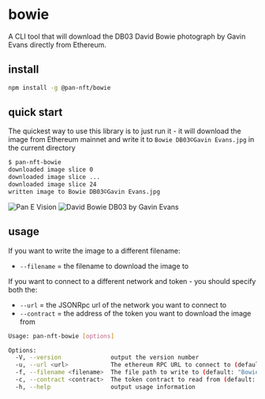# bowie

A CLI tool that will download the DB03 David Bowie photograph by Gavin Evans directly from Ethereum.

## install

```bash
npm install -g @pan-nft/bowie
```

## quick start

The quickest way to use this library is to just run it - it will download the image from Ethereum mainnet and write it to `Bowie DB03©Gavin Evans.jpg` in the current directory

```bash
$ pan-nft-bowie
downloaded image slice 0
downloaded image slice ...
downloaded image slice 24
written image to Bowie DB03©Gavin Evans.jpg
```

![Pan E Vision](https://storage.googleapis.com/pannft-files/website/assets/appimages/pan-e-vision.png)
![David Bowie DB03 by Gavin Evans](https://arweave.net/obCgK0z46Hu7ef960P9diSJweyZBVwYOn6LMl8Dt92o)

## usage

If you want to write the image to a different filename:

 * `--filename` = the filename to download the image to

If you want to connect to a different network and token - you should specify both the:

 * `--url` = the JSONRpc url of the network you want to connect to
 * `--contract` = the address of the token you want to download the image from

```bash
Usage: pan-nft-bowie [options]

Options:
  -V, --version              output the version number
  -u, --url <url>            The ethereum RPC URL to connect to (default: "https://mainnet.infura.io/v3/cab3c4baa4d64a77bf3a9413e90c81bd")
  -f, --filename <filename>  The file path to write to (default: "Bowie DB03©Gavin Evans.jpg")
  -c, --contract <contract>  The token contract to read from (default: "0xfb9f2821f9401b7f60d552d3883d5ee0732dad48")
  -h, --help                 output usage information
```